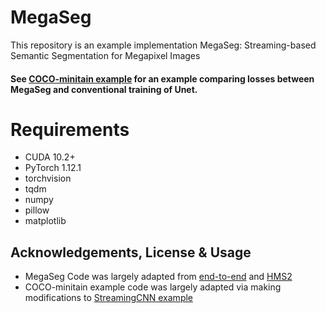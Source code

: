 # MegaSeg
This repository is an example implementation MegaSeg: Streaming-based Semantic Segmentation for Megapixel Images

#### See [COCO-minitain example](https://github.com/SolDeep/MegaSeg/blob/main/minicoco_Exp.ipynb) for an example comparing losses between MegaSeg and conventional training of Unet.

# Requirements
  - CUDA 10.2+
  - PyTorch 1.12.1
  - torchvision
  - tqdm
  - numpy
  - pillow
  - matplotlib

## Acknowledgements, License & Usage  
- MegaSeg Code was largely adapted from [end-to-end](https://github.com/DIAGNijmegen/pathology-streaming-pipeline) and [HMS2](https://github.com/aetherAI/hms2)
- COCO-minitain example code was largely adapted via making modifications to [StreamingCNN example](https://github.com/DIAGNijmegen/StreamingCNN)  
